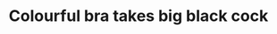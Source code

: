---
layout: post
title: Colourful bra takes big black cock
duration: '08:00'
view: 312
rate: 2
video: 'http://fantasti.cc/embed/483703/'
category: 
 - black
 - blonde
 - gorgeous
 - rough
 - stunning
tags: 
 - big-black-cock
priority: 0.9
changefreq: daily
---